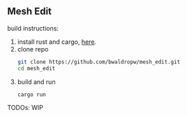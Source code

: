 ## Mesh Edit

build instructions:
1. install rust and cargo, [here](https://rustup.rs/).
2. clone repo
   ```bash
   git clone https://github.com/bwaldropw/mesh_edit.git
   cd mesh_edit
3. build and run
   ```bash
   cargo run

TODOs:
WIP
